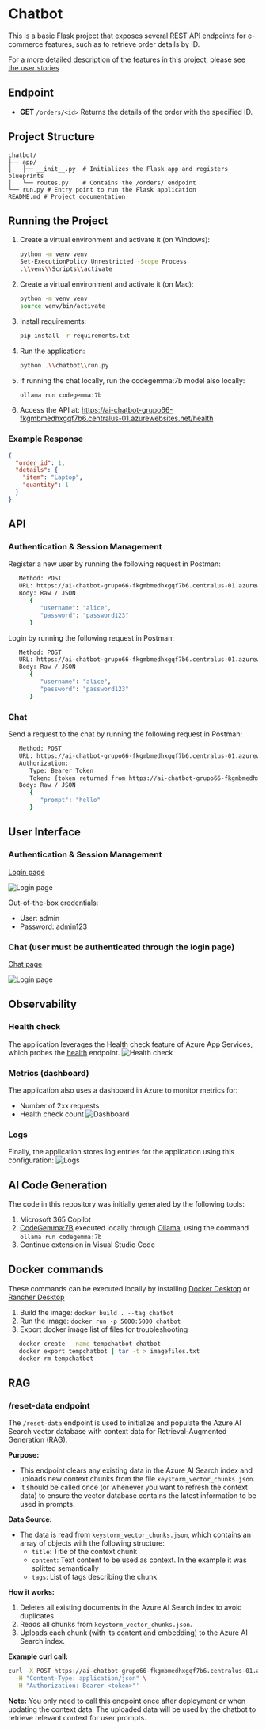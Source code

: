 # Chatbot

This is a basic Flask project that exposes several REST API endpoints for e-commerce features, such as to retrieve order details by ID.

For a more detailed description of the features in this project, please see [the user stories](./user-stories.md)

## Endpoint

- **GET** `/orders/<id>`
  Returns the details of the order with the specified ID.

## Project Structure

```
chatbot/
├── app/
│   ├── __init__.py  # Initializes the Flask app and registers blueprints
│   └── routes.py    # Contains the /orders/ endpoint
└── run.py # Entry point to run the Flask application
README.md # Project documentation
```

## Running the Project

1. Create a virtual environment and activate it (on Windows):
   ```bash
   python -m venv venv
   Set-ExecutionPolicy Unrestricted -Scope Process
   .\\venv\\Scripts\\activate
1. Create a virtual environment and activate it (on Mac):
   ```bash
   python -m venv venv
   source venv/bin/activate
2. Install requirements:
   ```bash
   pip install -r requirements.txt
3. Run the application:
   ```bash
   python .\\chatbot\\run.py
4. If running the chat locally, run the codegemma:7b model also locally:
   ```bash
   ollama run codegemma:7b
5. Access the API at: https://ai-chatbot-grupo66-fkgmbmedhxgqf7b6.centralus-01.azurewebsites.net/health

### Example Response
```json
{
  "order_id": 1,
  "details": {
    "item": "Laptop",
    "quantity": 1
  }
}
```

## API

### Authentication & Session Management

Register a new user by running the following request in Postman:
```bash
   Method: POST
   URL: https://ai-chatbot-grupo66-fkgmbmedhxgqf7b6.centralus-01.azurewebsites.net/users/register
   Body: Raw / JSON
      {
         "username": "alice",
         "password": "password123"
      }
```

Login by running the following request in Postman:
```bash
   Method: POST
   URL: https://ai-chatbot-grupo66-fkgmbmedhxgqf7b6.centralus-01.azurewebsites.net/users/login
   Body: Raw / JSON
      {
         "username": "alice",
         "password": "password123"
      }
```

### Chat

Send a request to the chat by running the following request in Postman:
```bash
   Method: POST
   URL: https://ai-chatbot-grupo66-fkgmbmedhxgqf7b6.centralus-01.azurewebsites.net/chat
   Authorization:
      Type: Bearer Token
      Token: {token returned from https://ai-chatbot-grupo66-fkgmbmedhxgqf7b6.centralus-01.azurewebsites.net/users/login}
   Body: Raw / JSON
      {
         "prompt": "hello"
      }
```

## User Interface

### Authentication & Session Management

[Login page](https://ai-chatbot-grupo66-fkgmbmedhxgqf7b6.centralus-01.azurewebsites.net/loginui)

![Login page](loginui.png)

Out-of-the-box credentials:
- User: admin
- Password: admin123

### Chat (user must be authenticated through the login page)

[Chat page](https://ai-chatbot-grupo66-fkgmbmedhxgqf7b6.centralus-01.azurewebsites.net/chatui)

![Login page](chatui.png)

## Observability

### Health check
The application leverages the Health check feature of Azure App Services, which probes the [health](https://ai-chatbot-grupo66-fkgmbmedhxgqf7b6.centralus-01.azurewebsites.net/health) endpoint.
![Health check](health-check.png)

### Metrics (dashboard)
The application also uses a dashboard in Azure to monitor metrics for:
- Number of 2xx requests
- Health check count
![Dashboard](dashboard.png)

### Logs
Finally, the application stores log entries for the application using this configuration:
![Logs](logs.png)

## AI Code Generation
The code in this repository was initially generated by the following tools:
1. Microsoft 365 Copilot
2. [CodeGemma:7B](https://ollama.com/library/codegemma:7b) executed locally through [Ollama](https://ollama.com/), using the command `ollama run codegemma:7b`
3. Continue extension in Visual Studio Code

## Docker commands
These commands can be executed locally by installing [Docker Desktop](https://www.docker.com/products/docker-desktop/) or [Rancher Desktop](https://rancherdesktop.io/)

1. Build the image:
  `docker build . --tag chatbot`
2. Run the image:
  `docker run -p 5000:5000 chatbot`
3. Export docker image list of files for troubleshooting
```bash
   docker create --name tempchatbot chatbot
   docker export tempchatbot | tar -t > imagefiles.txt
   docker rm tempchatbot
```

## RAG

### /reset-data endpoint

The `/reset-data` endpoint is used to initialize and populate the Azure AI Search vector database with context data for Retrieval-Augmented Generation (RAG).

**Purpose:**

- This endpoint clears any existing data in the Azure AI Search index and uploads new context chunks from the file `keystorm_vector_chunks.json`.
- It should be called once (or whenever you want to refresh the context data) to ensure the vector database contains the latest information to be used in prompts.

**Data Source:**

- The data is read from `keystorm_vector_chunks.json`, which contains an array of objects with the following structure:
  - `title`: Title of the context chunk
  - `content`: Text content to be used as context. In the example it was splitted semantically
  - `tags`: List of tags describing the chunk

**How it works:**

1. Deletes all existing documents in the Azure AI Search index to avoid duplicates.
2. Reads all chunks from `keystorm_vector_chunks.json`.
3. Uploads each chunk (with its content and embedding) to the Azure AI Search index.

**Example curl call:**

```bash
curl -X POST https://ai-chatbot-grupo66-fkgmbmedhxgqf7b6.centralus-01.azurewebsites.net/reset-data \
  -H "Content-Type: application/json" \
  -H "Authorization: Bearer <token>"'
```

**Note:** You only need to call this endpoint once after deployment or when updating the context data. The uploaded data will be used by the chatbot to retrieve relevant context for user prompts.
